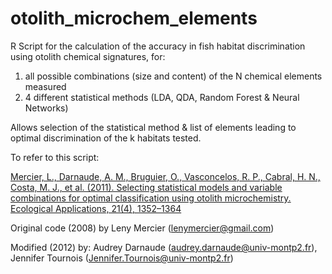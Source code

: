 # otolith_microchem_elements

R Script for the calculation of the accuracy in fish habitat discrimination using otolith chemical signatures, for:

1) all possible combinations (size and content) of the N chemical elements measured 
2) 4 different statistical methods (LDA, QDA, Random Forest & Neural Networks)

Allows selection of the statistical method & list of elements leading to optimal discrimination of the k habitats tested.
   
To refer to this script:

[Mercier, L., Darnaude, A. M., Bruguier, O., Vasconcelos, R. P., Cabral, H. N., Costa, M. J., et al. (2011). Selecting statistical models and variable combinations for optimal classification using otolith microchemistry. Ecological Applications, 21(4), 1352–1364
](https://esajournals.onlinelibrary.wiley.com/doi/full/10.1890/09-1887.1?sid=nlm%3Apubmed)

Original code (2008) by Leny Mercier (lenymercier@gmail.com)

Modified (2012) by: Audrey Darnaude (audrey.darnaude@univ-montp2.fr), Jennifer Tournois (Jennifer.Tournois@univ-montp2.fr)
